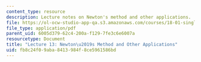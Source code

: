 ```yaml
---
content_type: resource
description: Lecture notes on Newton's method and other applications.
file: https://ol-ocw-studio-app-qa.s3.amazonaws.com/courses/18-01-single-variable-calculus-fall-2006/fb8c24f09aba8413984f8ce5961586bd_lec13.pdf
file_type: application/pdf
parent_uid: 6005d379-62c4-200a-f129-7fe3c6e6007a
resourcetype: Document
title: "Lecture 13: Newton\u2019s Method and Other Applications"
uid: fb8c24f0-9aba-8413-984f-8ce5961586bd
---
```

